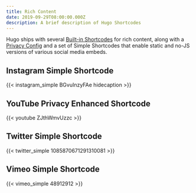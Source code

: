 ```yaml
---
title: Rich Content
date: 2019-09-29T08:00:00.000Z
description: A brief description of Hugo Shortcodes
---
```




Hugo ships with several [Built-in Shortcodes](https://gohugo.io/content-management/shortcodes/#use-hugo-s-built-in-shortcodes) for rich content, along with a [Privacy Config](https://gohugo.io/about/hugo-and-gdpr/) and a set of Simple Shortcodes that enable static and no-JS versions of various social media embeds.

<!--more-->



## Instagram Simple Shortcode

{{< instagram_simple BGvuInzyFAe hidecaption >}}



## YouTube Privacy Enhanced Shortcode

{{< youtube ZJthWmvUzzc >}}



## Twitter Simple Shortcode

{{< twitter_simple 1085870671291310081 >}}



## Vimeo Simple Shortcode

{{< vimeo_simple 48912912 >}}
